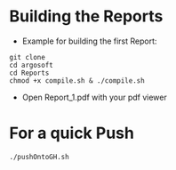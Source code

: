 # Building the Reports
- Example for building the first Report:

```
git clone 
cd argosoft
cd Reports
chmod +x compile.sh & ./compile.sh
```

- Open Report_1.pdf with your pdf viewer

# For a quick Push

```
./pushOntoGH.sh
```

